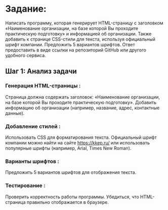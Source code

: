 # Задание:
Написать программу, которая генерирует HTML-страницу с заголовком «Наименование организации, на базе которой Вы проходите практическую подготовку» и информацией об организации. Также добавить к странице CSS-стили для текста, используя официальный шрифт компании. Предложить 5 вариантов шрифтов. Ответ предоставить в виде ссылки на репозиторий GitHub или другого удобного сервиса.

## Шаг 1: Анализ задачи
### Генерация HTML-страницы :
Страница должна содержать заголовок: «Наименование организации, на базе которой Вы проходите практическую подготовку».
Добавить информацию об организации (например, название, адрес, контактные данные).
### Добавление стилей :
Использовать CSS для форматирования текста.
Официальный шрифт компании можно найти на сайте https://kkep.ru/ или использовать популярные шрифты (например, Arial, Times New Roman).
### Варианты шрифтов :
Предложить 5 вариантов шрифтов для отображения текста.
### Тестирование :
Проверить корректность работы программы.
Убедиться, что HTML-страница правильно отображается в браузере.
